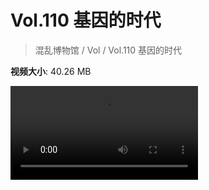 # Vol.110 基因的时代

> 混乱博物馆 / Vol / Vol.110 基因的时代

**视频大小**: 40.26 MB

<div class="video"><video src="https://file.hsyhx.top/video/混乱博物馆/Vol/110.mp4" controls preload>🤔 您的浏览器不支持 video 标签</video></div>
